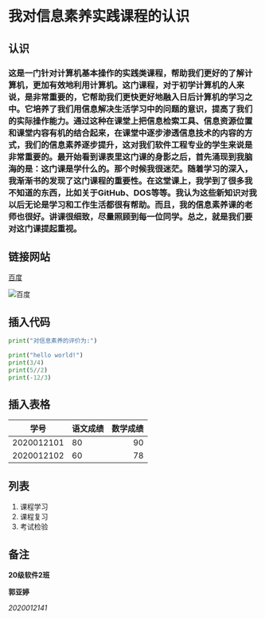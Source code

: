 # 我对信息素养实践课程的认识

## 认识

### 这是一门针对计算机基本操作的实践类课程，帮助我们更好的了解计算机，更加有效地利用计算机。这门课程，对于初学计算机的人来说，是非常重要的，它帮助我们更快更好地融入日后计算机的学习之中。它培养了我们用信息解决生活学习中的问题的意识，提高了我们的实际操作能力。通过这种在课堂上把信息检索工具、信息资源位置和课堂内容有机的结合起来，在课堂中逐步渗透信息技术的内容的方式，我们的信息素养逐步提升，这对我们软件工程专业的学生来说是非常重要的。最开始看到课表里这门课的身影之后，首先涌现到我脑海的是：这门课是学什么的。那个时候我很迷茫。随着学习的深入，我渐渐书的发现了这门课程的重要性。在这堂课上，我学到了很多我不知道的东西，比如关于GitHub、DOS等等。我认为这些新知识对我以后无论是学习和工作生活都很有帮助。而且，我的信息素养课的老师也很好。讲课很细致，尽量照顾到每一位同学。总之，就是我们要对这门课提起重视。

## 链接网站

[百度](https://www.baidu.com/)

![百度](https://www.baidu.com/img/PCtm_d9c8750bed0b3c7d089fa7d55720d6cf.png)



## 插入代码

```python
print("对信息素养的评价为:")
```

```python
print("hello world!")
print(3/4)
print(5//2)
print(-12/3)
```

## 插入表格

|    学号    | 语文成绩 | 数学成绩 |
| :--------: | :------- | -------: |
| 2020012101 | 80       |       90 |
| 2020012102 | 60       |       78 |

## 列表

1. 课程学习
2. 课程复习
3. 考试检验

## 备注

**20级软件2班** 

**郭亚婷**

*2020012141*





